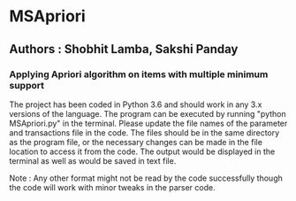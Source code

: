 # MSApriori
## Authors : Shobhit Lamba, Sakshi Panday

### Applying Apriori algorithm on items with multiple minimum support

The project has been coded in Python 3.6 and should work in any 3.x versions
of the language.
The program can be executed by running "python MSApriori.py" 
in the terminal. Please update the file names of the parameter and 
transactions file in the code. The files should be in the same 
directory as the program file, or the necessary changes can be 
made in the file location to access it from the code. The output would be 
displayed in the terminal as well as would be saved in text file.

Note : Any other format might not be read by the code successfully though the code 
will work with minor tweaks in the parser code.
